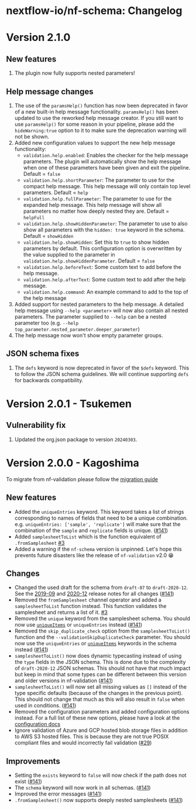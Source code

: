 # nextflow-io/nf-schema: Changelog

# Version 2.1.0

## New features

1. The plugin now fully supports nested parameters!

## Help message changes

1. The use of the `paramsHelp()` function has now been deprecated in favor of a new built-in help message functionality. `paramsHelp()` has been updated to use the reworked help message creator. If you still want to use `paramsHelp()` for some reason in your pipeline, please add the `hideWarning:true` option to it to make sure the deprecation warning will not be shown.
2. Added new configuration values to support the new help message functionality:
    - `validation.help.enabled`: Enables the checker for the help message parameters. The plugin will automatically show the help message when one of these parameters have been given and exit the pipeline. Default = `false`
    - `validation.help.shortParameter`: The parameter to use for the compact help message. This help message will only contain top level parameters. Default = `help`
    - `validation.help.fullParameter`: The parameter to use for the expanded help message. This help message will show all parameters no matter how deeply nested they are. Default = `helpFull`
    - `validation.help.showHiddenParameter`: The parameter to use to also show all parameters with the `hidden: true` keyword in the schema. Default = `showHidden`
    - `validation.help.showHidden`: Set this to `true` to show hidden parameters by default. This configuration option is overwritten by the value supplied to the parameter in `validation.help.showHiddenParameter`. Default = `false`
    - `validation.help.beforeText`: Some custom text to add before the help message.
    - `validation.help.afterText`: Some custom text to add after the help message.
    - `validation.help.command`: An example command to add to the top of the help message
3. Added support for nested parameters to the help message. A detailed help message using `--help <parameter>` will now also contain all nested parameters. The parameter supplied to `--help` can be a nested parameter too (e.g. `--help top_parameter.nested_parameter.deeper_parameter`)
4. The help message now won't show empty parameter groups.

## JSON schema fixes

1. The `defs` keyword is now deprecated in favor of the `$defs` keyword. This to follow the JSON schema guidelines. We will continue supporting `defs` for backwards compatibility.

# Version 2.0.1 - Tsukemen

## Vulnerability fix

1. Updated the org.json package to version `20240303`.

# Version 2.0.0 - Kagoshima

To migrate from nf-validation please follow the [migration guide](https://nextflow-io.github.io/nf-schema/latest/migration_guide/)

## New features

- Added the `uniqueEntries` keyword. This keyword takes a list of strings corresponding to names of fields that need to be a unique combination. e.g. `uniqueEntries: ['sample', 'replicate']` will make sure that the combination of the `sample` and `replicate` fields is unique. ([#141](https://github.com/nextflow-io/nf-validation/pull/141))
- Added `samplesheetToList` which is the function equivalent of `.fromSamplesheet` [#3](https://github.com/nextflow-io/nf-schema/pull/3)
- Added a warning if the `nf-schema` version is unpinned. Let's hope this prevents future disasters like the release of `nf-validation` v2.0 :grin:

## Changes

- Changed the used draft for the schema from `draft-07` to `draft-2020-12`. See the [2019-09](https://json-schema.org/draft/2019-09/release-notes) and [2020-12](https://json-schema.org/draft/2020-12/release-notes) release notes for all changes ([#141](https://github.com/nextflow-io/nf-validation/pull/141))
- Removed the `fromSamplesheet` channel operator and added a `samplesheetToList` function instead. This function validates the samplesheet and returns a list of it. [#3](https://github.com/nextflow-io/nf-schema/pull/3)
- Removed the `unique` keyword from the samplesheet schema. You should now use [`uniqueItems`](https://json-schema.org/understanding-json-schema/reference/array#uniqueItems) or `uniqueEntries` instead ([#141](https://github.com/nextflow-io/nf-validation/pull/141))
- Removed the `skip_duplicate_check` option from the `samplesheetToList()` function and the `--validationSkipDuplicateCheck` parameter. You should now use the `uniqueEntries` or [`uniqueItems`](https://json-schema.org/understanding-json-schema/reference/array#uniqueItems) keywords in the schema instead ([#141](https://github.com/nextflow-io/nf-validation/pull/141))
- `samplesheetToList()` now does dynamic typecasting instead of using the `type` fields in the JSON schema. This is done due to the complexity of `draft-2020-12` JSON schemas. This should not have that much impact but keep in mind that some types can be different between this version and older versions in nf-validation ([#141](https://github.com/nextflow-io/nf-validation/pull/141))
- `samplesheetToList()` will now set all missing values as `[]` instead of the type specific defaults (because of the changes in the previous point). This should not change that much as this will also result in `false` when used in conditions. ([#141](https://github.com/nextflow-io/nf-validation/pull/141))
- Removed the configuration parameters and added configuration options instead. For a full list of these new options, please have a look at the [configuration docs](https://nextflow-io.github.io/nf-schema/latest/configuration/)
- Ignore validation of Azure and GCP hosted blob storage files in addition to AWS S3 hosted files. This is because they are not true POSIX compliant files and would incorrectly fail validation ([#29](https://github.com/nextflow-io/nf-schema/pull/29))

## Improvements

- Setting the `exists` keyword to `false` will now check if the path does not exist ([#141](https://github.com/nextflow-io/nf-validation/pull/141))
- The `schema` keyword will now work in all schemas. ([#141](https://github.com/nextflow-io/nf-validation/pull/141))
- Improved the error messages ([#141](https://github.com/nextflow-io/nf-validation/pull/141))
- `.fromSamplesheet()` now supports deeply nested samplesheets ([#141](https://github.com/nextflow-io/nf-validation/pull/141))
